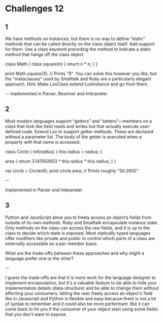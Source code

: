 # Challenges 12

## 1

We have methods on instances, but there is no way to define “static” methods that can be called directly on the class object itself. 
Add support for them. 
Use a class keyword preceding the method to indicate a static method that hangs off the class object.

class Math {
class square(n) {
return n * n;
}
}

print Math.square(3); // Prints "9".
You can solve this however you like, but the “metaclasses” used by Smalltalk and Ruby are a particularly elegant approach. Hint: Make LoxClass extend LoxInstance and go from there.

--
implemented in Parser, Resolver and Interpreter

## 2

Most modern languages support “getters” and “setters”—members on a class that look like field reads and writes but that actually execute user-defined code. 
Extend Lox to support getter methods. 
These are declared without a parameter list. 
The body of the getter is executed when a property with that name is accessed.

class Circle {
init(radius) {
this.radius = radius;
}

area {
return 3.141592653 * this.radius * this.radius;
}
}

var circle = Circle(4);
print circle.area; // Prints roughly "50.2655".

--

implemented in Parser and Interpreter

## 3

Python and JavaScript allow you to freely access an object’s fields from outside of its own methods. 
Ruby and Smalltalk encapsulate instance state. 
Only methods on the class can access the raw fields, and it is up to the class to decide which state is exposed. 
Most statically typed languages offer modifiers like private and public to control which parts of a class are externally accessible on a per-member basis.

What are the trade-offs between these approaches and why might a language prefer one or the other?

--

I guess the trade-offs are that it is more work for the language designer to implement encapsulation,
but it's a valuable feature to be able to hide your implementation details (data-structure) and be able to change them
without affecting your consumers.
letting the user freely access an object's field like in Javascript and Python is flexible and easy because there is not a lot of syntax to remember and it could also be more performant. 
But it can come back to hit you
if the consumer of your object start using some fields that you don't want to expose.



